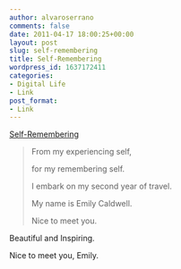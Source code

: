 ```yaml
---
author: alvaroserrano
comments: false
date: 2011-04-17 18:00:25+00:00
layout: post
slug: self-remembering
title: Self-Remembering
wordpress_id: 1637172411
categories:
- Digital Life
- Link
post_format:
- Link
---
```


[Self-Remembering](http://emilycaldwell.tumblr.com/)


<blockquote>From my experiencing self,  

for my remembering self.  

I embark on my second year of travel.  

My name is Emily Caldwell.  

Nice to meet you.</blockquote>


Beautiful and Inspiring.

Nice to meet you, Emily.
